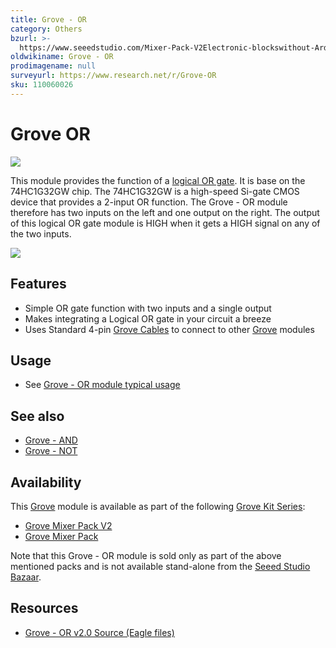 ```yaml
---
title: Grove - OR
category: Others
bzurl: >-
  https://www.seeedstudio.com/Mixer-Pack-V2Electronic-blockswithout-Arduinoplug-and-play-system-p-1867.html?cPath=14
oldwikiname: Grove - OR
prodimagename: null
surveyurl: https://www.research.net/r/Grove-OR
sku: 110060026
---
```


# Grove OR

![](https://github.com/SeeedDocument/Grove-OR/raw/master/img/Mixer\_v2.0\_OR.jpg)

This module provides the function of a [logical OR gate](http://en.wikipedia.org/wiki/OR\_gate). It is base on the 74HC1G32GW chip. The 74HC1G32GW is a high-speed Si-gate CMOS device that provides a 2-input OR function. The Grove - OR module therefore has two inputs on the left and one output on the right. The output of this logical OR gate module is HIGH when it gets a HIGH signal on any of the two inputs.

[![](https://github.com/SeeedDocument/Seeed-WiKi/raw/master/docs/images/300px-Get\_One\_Now\_Banner-ragular.png)](https://www.seeedstudio.com/Mixer-Pack-V2Electronic-blockswithout-Arduinoplug-and-play-system-p-1867.html?cPath=14)

## Features

* Simple OR gate function with two inputs and a single output
* Makes integrating a Logical OR gate in your circuit a breeze
* Uses Standard 4-pin [Grove Cables](https://app.gitbook.com/GROVE\_System#Grove\_Cables) to connect to other [Grove](https://app.gitbook.com/Grove) modules

## Usage

* See [Grove - OR module typical usage](https://app.gitbook.com/GROVE\_MIXER\_PACK\_V2#Grove-OR\_module)

## See also

* [Grove - AND](https://app.gitbook.com/Grove-AND)
* [Grove - NOT](https://app.gitbook.com/Grove-NOT)

## Availability

This [Grove](https://app.gitbook.com/Grove) module is available as part of the following [Grove Kit Series](https://app.gitbook.com/GROVE\_System#GROVE\_Kit\_Series):

* [Grove Mixer Pack V2](https://app.gitbook.com/GROVE\_MIXER\_PACK\_V2)
* [Grove Mixer Pack](https://app.gitbook.com/Grove-Mixer\_Pack)

Note that this Grove - OR module is sold only as part of the above mentioned packs and is not available stand-alone from the [Seeed Studio Bazaar](http://www.seeedstudio.com/depot/).

## Resources

* [Grove - OR v2.0 Source (Eagle files)](https://github.com/SeeedDocument/Grove-OR/raw/master/res/Grove-OR\_v2.0\_Eagle.zip)
